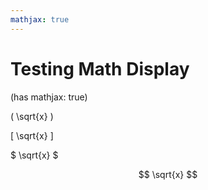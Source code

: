 ```yaml
---
mathjax: true
---
```


# Testing Math Display


(has mathjax: true)

\( \sqrt{x} \)

\[ \sqrt{x} \]

$ \sqrt{x} $

$$ \sqrt{x} $$
